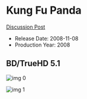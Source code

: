 # Kung Fu Panda

[Discussion Post](https://www.avsforum.com/threads/bass-eq-for-filtered-movies.2995212/post-56743344)

* Release Date: 2008-11-08
* Production Year: 2008

## BD/TrueHD 5.1

![img 0](https://fanart.tv/fanart/movies/9502/moviethumb/kung-fu-panda-503bd6b6e438d.jpg)

![img 1](https://i.imgur.com/XVK5qFt.png)

